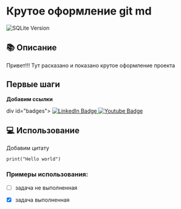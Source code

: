 # Крутое оформление git md

![SQLite Version](https://pic.rutubelist.ru/video/7f/cd/7fcd342ffa879d9f2de13378c389363b.jpg)


## 📚 Описание

Привет!!! Тут расказано и показано крутое оформление проекта 

##  Первые шаги

**Добавим ссылки**

div id="badges">
  <a href="your-linkedin-URL">
    <img src="https://img.shields.io/badge/LinkedIn-blue?style=for-the-badge&logo=linkedin&logoColor=white" alt="LinkedIn Badge"/>
  </a>
  <a href="your-youtube-URL">
    <img src="https://img.shields.io/badge/YouTube-red?style=for-the-badge&logo=youtube&logoColor=white" alt="Youtube Badge"/>
  </a>
</div>


## 💻 Использование

Добавим цитату

```
print("Hello world")
```

### Примеры использования:

- [ ] задача не выполненная

- [x] задача выполненная

